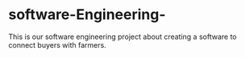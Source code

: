 # software-Engineering-
This is our software engineering project about creating a software to connect buyers with farmers.

